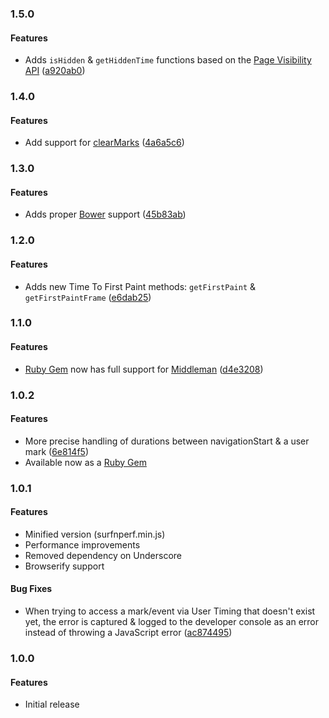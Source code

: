 <a name="1.5.0"></a>
### 1.5.0

#### Features

* Adds `isHidden` & `getHiddenTime` functions based on the [Page Visibility API](https://w3c.github.io/page-visibility/) ([a920ab0](https://github.com/Comcast/Surf-N-Perf/commit/a920ab08c62c481372d371674f2d6c59d2ab0d0d))

<a name="1.4.0"></a>
### 1.4.0

#### Features

* Add support for [clearMarks](https://www.w3.org/TR/user-timing/#dom-performance-clearmarks) ([4a6a5c6](https://github.com/Comcast/Surf-N-Perf/commit/4a6a5c6c1006cf4f48e48b65fa20b47978fd6975))

<a name="1.3.0"></a>
### 1.3.0

#### Features

* Adds proper [Bower](https://bower.io/) support ([45b83ab](https://github.com/Comcast/Surf-N-Perf/commit/45b83abdbb58ac95d23d2ec7b450293cb54fb63d))

<a name="1.2.0"></a>
### 1.2.0

#### Features

* Adds new Time To First Paint methods: `getFirstPaint` & `getFirstPaintFrame` ([e6dab25](https://github.com/Comcast/Surf-N-Perf/commit/e6dab2585b3f993e482e86f096ed1efed295b717))

<a name="1.1.0"></a>
### 1.1.0

#### Features

* [Ruby Gem](https://rubygems.org/gems/surfnperf) now has full support for [Middleman](https://middlemanapp.com/) ([d4e3208](https://github.com/Comcast/Surf-N-Perf/commit/d4e320824fa92402462840d3404259ecf7dfeb57))

<a name="1.0.2"></a>
### 1.0.2

#### Features

* More precise handling of durations between navigationStart & a user mark ([6e814f5](https://github.com/Comcast/Surf-N-Perf/commit/6e814f5db1bc650d2ab487c45fea61986fca4000))
* Available now as a [Ruby Gem](https://rubygems.org/gems/surfnperf)

<a name="1.0.1"></a>
### 1.0.1

#### Features

* Minified version (surfnperf.min.js)
* Performance improvements
* Removed dependency on Underscore
* Browserify support

#### Bug Fixes

* When trying to access a mark/event via User Timing
that doesn't exist yet, the error is captured & logged to the developer console as an error instead of throwing a JavaScript error ([ac874495](https://github.com/Comcast/Surf-N-Perf/commit/ac874495061da777d10bef3537d834c39e16ddf5))

<a name="1.0.0"></a>
### 1.0.0

#### Features

* Initial release
